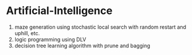 # Artificial-Intelligence
1. maze generation using stochastic local search with random restart and uphill, etc.
2. logic programming using DLV 
3. decision tree learning algorithm with prune and bagging
